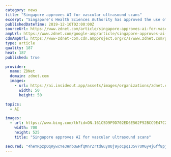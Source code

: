 ```yaml
---
category: news
title: "Singapore approves AI for vascular ultrasound scans"
excerpt: "Singapore's Health Sciences Authority has approved the use of an artificial intelligence-powered (AI) software for the automated analysis and reporting of vascular ultrasound scans. Developed by See-Mode Technologies, the application taps deep learning, text recognition, and signal processing technologies with the aim to help clinicians ..."
publishedDateTime: 2019-12-10T02:00:00Z
sourceUrl: https://www.zdnet.com/article/singapore-approves-ai-for-vascular-ultrasound-scans/
ampUrl: https://www.zdnet.com/google-amp/article/singapore-approves-ai-for-vascular-ultrasound-scans/
cdnAmpUrl: https://www-zdnet-com.cdn.ampproject.org/c/s/www.zdnet.com/google-amp/article/singapore-approves-ai-for-vascular-ultrasound-scans/
type: article
quality: 187
heat: 187
published: true

provider:
  name: ZDNet
  domain: zdnet.com
  images:
    - url: https://ai.insideout.app/assets/images/organizations/zdnet.com-50x50.jpg
      width: 50
      height: 50

topics:
  - AI

images:
  - url: https://www.bing.com/th?id=ON.161C5D9F9D702ED6E562F92BCC9E47C2
    width: 700
    height: 525
    title: "Singapore approves AI for vascular ultrasound scans"

secured: "4heYRpzpOqRywcYe3HnbQwHfqMnrZrtdGuy0Uj9yoCpqI35v7UMGy4jGff8pjLRCmjfSVm3Q6yn9Tdjkf/ubP74JKAdse1oZj3xcY5cs0WBFDKt8DRiMfUNDt+kgkPQ94lr+B1epl8RubUe+UZZ9mBTKJkpLTKVQbeUEqbEoRdE/BwW3KKtulMpsnWh7FZTbD91onV7fDuKEH72RZ9RlMjb/UGy7Wg83irckoRBdYCP9OuJVvsucA9+L9hht3uR1eXS0eRsfe2EUK+6Vsc47VD1Ye0Di4Gjl2Bi8y5WpUbY=;5WgV1uNiFmHdduB/tg2tCw=="
---
```


